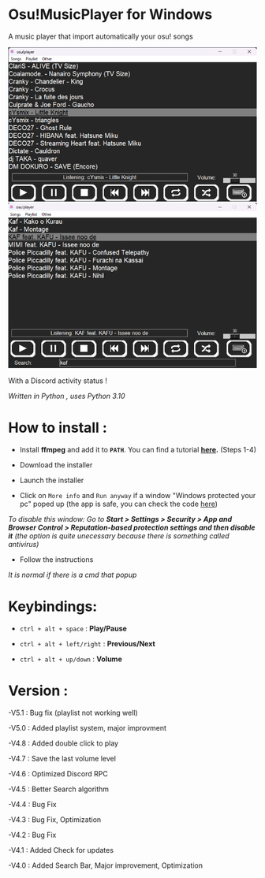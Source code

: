 # Osu!MusicPlayer for Windows

A music player that import automatically your osu! songs

![Screenshot](2022-12-16.190912.png)
![Screenshot](2022-12-16.191037.png)

With a Discord activity status !

*Written in Python , uses Python 3.10*

# How to install :

- Install **ffmpeg** and add it to **`PATH`**. You can find a tutorial **[here](https://www.geeksforgeeks.org/how-to-install-ffmpeg-on-windows/).** (Steps 1-4)

- Download the installer

- Launch the installer

- Click on `More info` and `Run anyway` if a window "Windows protected your pc" poped up (the app is safe, you can check the code [here](https://github.com/OJddJO/osu-music-player/tree/main/osu!player))

*To disable this window: Go to **Start > Settings > Security > App and Browser Control > Reputation-based protection settings and then disable it** (the option is quite unecessary because there is something called antivirus)*

- Follow the instructions

*It is normal if there is a cmd that popup*

# Keybindings:

- `ctrl + alt + space` : **Play/Pause**

- `ctrl + alt + left/right` : **Previous/Next**

- `ctrl + alt + up/down` : **Volume**

# Version :

-V5.1 : Bug fix (playlist not working well)

-V5.0 : Added playlist system, major improvment

-V4.8 : Added double click to play

-V4.7 : Save the last volume level

-V4.6 : Optimized Discord RPC

-V4.5 : Better Search algorithm

-V4.4 : Bug Fix

-V4.3 : Bug Fix, Optimization

-V4.2 : Bug Fix

-V4.1 : Added Check for updates

-V4.0 : Added Search Bar, Major improvement, Optimization
